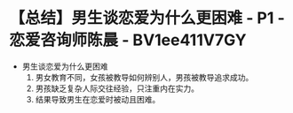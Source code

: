 # 【总结】男生谈恋爱为什么更困难 - P1 - 恋爱咨询师陈晨 - BV1ee411V7GY

-   男生谈恋爱为什么更困难
    1.  男女教育不同，女孩被教导如何辨别人，男孩被教导追求成功。
    2.  男孩缺乏复杂人际交往经验，只注重内在实力。
    3.  结果导致男生在恋爱时被动且困难。